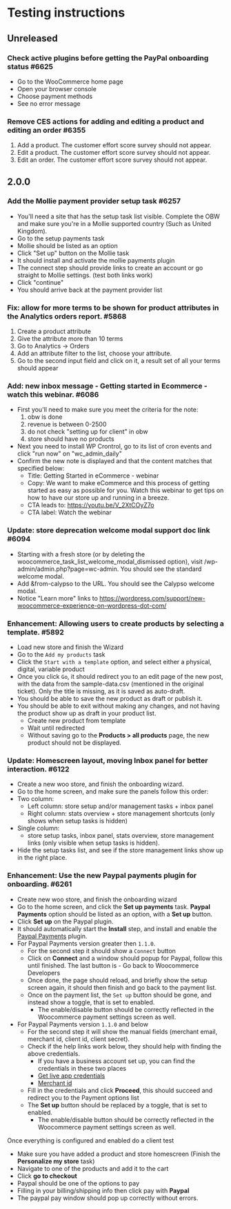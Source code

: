 Testing instructions
====================

## Unreleased

### Check active plugins before getting the PayPal onboarding status #6625

-  Go to the WooCommerce home page
-  Open your browser console
-  Choose payment methods
-  See no error message

### Remove CES actions for adding and editing a product and editing an order #6355

1. Add a product. The customer effort score survey should not appear.
2. Edit a product. The customer effort score survey should not appear.
3. Edit an order. The customer effort score survey should not appear.

## 2.0.0

### Add the Mollie payment provider setup task #6257

- You'll need a site that has the setup task list visible. Complete the OBW and make sure you're in a Mollie supported country (Such as United Kingdom).
- Go to the setup payments task
- Mollie should be listed as an option
- Click "Set up" button on the Mollie task
- It should install and activate the mollie payments plugin
- The connect step should provide links to create an account or go straight to Mollie settings. (test both links work)
- Click "continue"
- You should arrive back at the payment provider list

### Fix: allow for more terms to be shown for product attributes in the Analytics orders report. #5868

1. Create a product attribute
2. Give the attribute more than 10 terms
3. Go to Analytics -> Orders
4. Add an attribute filter to the list, choose your attribute.
5. Go to the second input field and click on it, a result set of all your terms should appear

### Add: new inbox message - Getting started in Ecommerce - watch this webinar. #6086

- First you'll need to make sure you meet the criteria for the note:
    1. obw is done
    2. revenue is between 0-2500
    3. do not check "setting up for client" in obw
    4. store should have no products
- Next you need to install WP Crontrol, go to its list of cron events and click "run now" on "wc_admin_daily"
- Confirm the new note is displayed and that the content matches that specified below:
    - Title: Getting Started in eCommerce - webinar
    - Copy: We want to make eCommerce and this process of getting started as easy as possible for you. Watch this webinar to get tips on how to have our store up and running in a breeze.
    - CTA leads to: https://youtu.be/V_2XtCOyZ7o
    - CTA label: Watch the webinar

### Update: store deprecation welcome modal support doc link #6094

- Starting with a fresh store (or by deleting the woocommerce_task_list_welcome_modal_dismissed option), visit /wp-admin/admin.php?page=wc-admin. You should see the standard welcome modal.
- Add &from-calypso to the URL. You should see the Calypso welcome modal.
- Notice "Learn more" links to https://wordpress.com/support/new-woocommerce-experience-on-wordpress-dot-com/

### Enhancement: Allowing users to create products by selecting a template. #5892

- Load new store and finish the Wizard
- Go to the `Add my products` task
- Click the `Start with a template` option, and select either a physical, digital, variable product
- Once you click `Go`, it should redirect you to an edit page of the new post, with the data from the sample-data.csv (mentioned in the original ticket). Only the title is missing, as it is saved as auto-draft.
- You should be able to save the new product as draft or publish it.
- You should be able to exit without making any changes, and not having the product show up as draft in your product list. 
  - Create new product from template
  - Wait until redirected
  - Without saving go to the **Products > all products** page, the new product should not be displayed.

### Update: Homescreen layout, moving Inbox panel for better interaction. #6122

- Create a new woo store, and finish the onboarding wizard.
- Go to the home screen, and make sure the panels follow this order:
- Two column:
  - Left column: store setup and/or management tasks + inbox panel
  - Right column: stats overview + store management shortcuts (only shows when setup tasks is hidden)
- Single column:
  - store setup tasks, inbox panel, stats overview, store management links (only visible when setup tasks is hidden).
- Hide the setup tasks list, and see if the store management links show up in the right place.

### Enhancement: Use the new Paypal payments plugin for onboarding. #6261

- Create new woo store, and finish the onboarding wizard
- Go to the home screen, and click the **Set up payments** task. **Paypal Payments** option should be listed as an option, with a **Set up** button.
- Click **Set up** on the Paypal plugin.
- It should automatically start the **Install** step, and install and enable the [Paypal Payments](https://woocommerce.com/products/woocommerce-paypal-payments/) plugin.
- For Paypal Payments version greater then `1.1.0`.
  - For the second step it should show a `Connect` button
  - Click on **Connect** and a window should popup for Paypal, follow this until finished. The last button is - Go back to Woocommerce Developers
  - Once done, the page should reload, and briefly show the setup screen again, it should then finish and go back to the payment list.
  - Once on the payment list, the `Set up` button should be gone, and instead show a toggle, that is set to enabled.
    - The enable/disable button should be correctly reflected in the Woocommerce payment settings screen as well.
- For Paypal Payments version `1.1.0` and below
  - For the second step it will show the manual fields (merchant email, merchant id, client id, client secret). 
  - Check if the help links work below, they should help with finding the above credentials.
    - If you have a business account set up, you can find the credentials in these two places
    - [Get live app credentials](https://developer.paypal.com/developer/applications/)
    - [Merchant id](https://www.paypal.com/businessmanage/account/aboutBusiness)
  - Fill in the credentials and click **Proceed**, this should succeed and redirect you to the Payment options list
  - The **Set up** button should be replaced by a toggle, that is set to enabled.
    - The enable/disable button should be correctly reflected in the Woocommerce payment settings screen as well.

Once everything is configured and enabled do a client test
- Make sure you have added a product and store homescreen (Finish the **Personalize my store** task)
- Navigate to one of the products and add it to the cart
- Click **go to checkout**
- Paypal should be one of the options to pay
- Filling in your billing/shipping info then click pay with **Paypal**
- The paypal pay window should pop up correctly without errors.